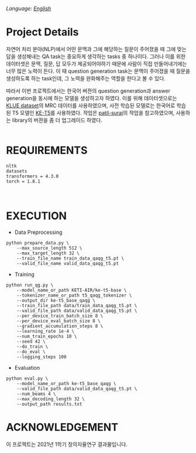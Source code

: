 *Language: [English](README.md)*

# Project Details
자연어 처리 분야(NLP)에서 어떤 문맥과 그에 해당하는 질문이 주어졌을 때 그에 맞는 답을 생성해내는 QA task는 중요하게 생각하는 tasks 중 하나이다. 그러나 이를 위한 데이터셋은 문맥, 질문, 답 모두가 제공되어야하기 때문에 사람이 직접 만들어내기에는 너무 많은 노력이 든다. 이 때 question generation task는 문맥이 주어졌을 때 질문을 생성하도록 하는 task인데, 그 노력을 완화해주는 역할을 한다고 볼 수 있다.<br>

따라서 이번 프로젝트에서는 한국어 버젼의 question generation과 answer generation을 동시에 하는 모델을 생성하고자 하였다. 이를 위해 데이터셋으로는 [KLUE dataset](https://github.com/KLUE-benchmark/KLUE)의 MRC 데이터를 사용하였으며, 사전 학습된 모델로는 한국어로 학습된 T5 모델인 [KE-T5](https://github.com/AIRC-KETI/ke-t5)를 사용하였다. 작업은 [patil-suraj](https://github.com/patil-suraj/question_generation)의 작업을 참고하였으며, 사용하는 library의 버젼을 좀 더 업그레이드 하였다.<br><br>

# REQUIREMENTS
```
nltk
datasets
transformers = 4.3.0
torch = 1.8.1
```
<br>

# EXECUTION
- Data Preprocessing
```
python prepare_data.py \
    --max_source_length 512 \
    --max_target_length 32 \
    --train_file_name train_data_qaqg_t5.pt \
    --valid_file_name valid_data_qaqg_t5.pt
```
- Training
```
python run_qg.py \
    --model_name_or_path KETI-AIR/ke-t5-base \
    --tokenizer_name_or_path t5_qaqg_tokenizer \
    --output_dir ke-t5_base_qaqg \
    --train_file_path data/train_data_qaqg_t5.pt \
    --valid_file_path data/valid_data_qaqg_t5.pt \
    --per_device_train_batch_size 8 \
    --per_device_eval_batch_size 8 \
    --gradient_accumulation_steps 8 \
    --learning_rate 1e-4 \
    --num_train_epochs 10 \
    --seed 42 \
    --do_train \
    --do_eval \
    --logging_steps 100
```
- Evaluation
```
python eval.py \
    --model_name_or_path ke-t5_base_qaqg \
    --valid_file_path data/valid_data_qaqg_t5.pt \
    --num_beams 4 \
    --max_decoding_length 32 \
    --output_path results.txt
```

# ACKNOWLEDGEMENT
이 프로젝트는 2021년 1학기 창의자율연구 결과물입니다.
